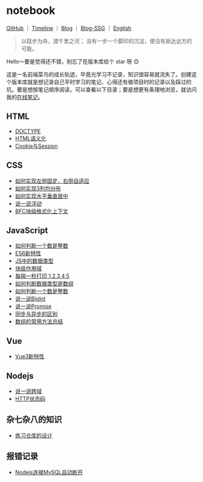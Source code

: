# notebook

<p>
<a href="https://github.com/lining-lo">GitHub</a>
<span>｜</span>
<a href="#">Timeline</a>
<span>｜</span>
<a href="#/">Blog</a>
<span>｜</span>
<a href="#">Blog-SSG</a>
<span>｜</span>
<a href="#">English</a>
</p>

> 以跬步为舟，渡千里之河；
> 没有一步一个脚印的沉淀，便没有抵达远方的可能。  
 
Hello～要是觉得还不错，别忘了在版本库给个 star 呀 😊​

这是一名前端菜鸟的成长轨迹，毕竟光学习不记录，知识很容易就流失了。创建这个版本库就是想记录自己平时学习的笔记、心得还有做项目时的记录以及踩过的坑。要是想按笔记顺序阅读，可以查看以下目录；要是想更有条理地浏览，就访问我的[在线笔记](https://lining-lo.github.io/#/)。

## HTML
- [DOCTYPE](https://github.com/lining-lo/lining-lo.github.io/blob/master/Html/DOCTYPE.md)
- [HTML语义化](https://github.com/lining-lo/lining-lo.github.io/blob/master/Html/HTML%E8%AF%AD%E4%B9%89%E5%8C%96.md)
- [Cookie与Session](https://github.com/lining-lo/lining-lo.github.io/blob/master/Html/Cookie%E4%B8%8ESession.md)

## CSS
- [如何实现左侧固定，右侧自适应](https://github.com/lining-lo/lining-lo.github.io/blob/master/Css/%E5%A6%82%E4%BD%95%E5%AE%9E%E7%8E%B0%E5%B7%A6%E4%BE%A7%E5%9B%BA%E5%AE%9A%EF%BC%8C%E5%8F%B3%E4%BE%A7%E8%87%AA%E9%80%82%E5%BA%94.md)
- [如何实现3列均分布](https://github.com/lining-lo/lining-lo.github.io/blob/master/Css/%E5%A6%82%E4%BD%95%E5%AE%9E%E7%8E%B03%E5%88%97%E5%9D%87%E5%88%86%E5%B8%83.md)
- [如何实现水平垂直居中](https://github.com/lining-lo/lining-lo.github.io/blob/master/Css/%E5%A6%82%E4%BD%95%E5%AE%9E%E7%8E%B0%E6%B0%B4%E5%B9%B3%E5%9E%82%E7%9B%B4%E5%B1%85%E4%B8%AD.md)
- [说一说浮动](https://github.com/lining-lo/lining-lo.github.io/blob/master/Css/%E8%AF%B4%E4%B8%80%E8%AF%B4%E6%B5%AE%E5%8A%A8.md)
- [BFC块级格式化上下文](https://github.com/lining-lo/lining-lo.github.io/blob/master/Css/BFC%E5%9D%97%E7%BA%A7%E6%A0%BC%E5%BC%8F%E5%8C%96%E4%B8%8A%E4%B8%8B%E6%96%87.md)

## JavaScript
- [如何判断一个数是整数](https://github.com/lining-lo/lining-lo.github.io/blob/master/JavaScript/%E5%A6%82%E4%BD%95%E5%88%A4%E6%96%AD%E4%B8%80%E4%B8%AA%E6%95%B0%E6%98%AF%E6%95%B4%E6%95%B0.md)
- [ES6新特性](https://github.com/lining-lo/lining-lo.github.io/blob/master/JavaScript/ES6%E6%96%B0%E7%89%B9%E6%80%A7.md)
- [JS中的数据类型](https://github.com/lining-lo/lining-lo.github.io/blob/master/JavaScript/JS%E4%B8%AD%E7%9A%84%E6%95%B0%E6%8D%AE%E7%B1%BB%E5%9E%8B.md)
- [块级作用域](https://github.com/lining-lo/lining-lo.github.io/blob/master/JavaScript/%E5%9D%97%E7%BA%A7%E4%BD%9C%E7%94%A8%E5%9F%9F.md)
- [每隔一秒打印 1,2,3,4,5](https://github.com/lining-lo/lining-lo.github.io/blob/master/JavaScript/%E6%AF%8F%E9%9A%94%E4%B8%80%E7%A7%92%E6%89%93%E5%8D%B0%201%2C2%2C3%2C4%2C5.md)
- [如何判断数据类型是数组](https://github.com/lining-lo/notebook/blob/master/JavaScript/%E5%A6%82%E4%BD%95%E5%88%A4%E6%96%AD%E6%95%B0%E6%8D%AE%E7%B1%BB%E5%9E%8B%E6%98%AF%E6%95%B0%E7%BB%84.md)
- [如何判断一个数是整数](https://github.com/lining-lo/lining-lo.github.io/blob/master/JavaScript/%E5%A6%82%E4%BD%95%E5%88%A4%E6%96%AD%E6%95%B0%E6%8D%AE%E7%B1%BB%E5%9E%8B%E6%98%AF%E6%95%B0%E7%BB%84.md)
- [说一说BigInt](https://github.com/lining-lo/lining-lo.github.io/blob/master/JavaScript/%E8%AF%B4%E4%B8%80%E8%AF%B4BigInt.md)
- [说一说Promise](https://github.com/lining-lo/lining-lo.github.io/blob/master/JavaScript/%E8%AF%B4%E4%B8%80%E8%AF%B4Promise.md)
- [同步与异步的区别](https://github.com/lining-lo/lining-lo.github.io/blob/master/JavaScript/%E5%90%8C%E6%AD%A5%E4%B8%8E%E5%BC%82%E6%AD%A5%E7%9A%84%E5%8C%BA%E5%88%AB.md)
- [数组的常用方法总结](https://github.com/lining-lo/lining-lo.github.io/blob/master/JavaScript/%E6%95%B0%E7%BB%84%E7%9A%84%E5%B8%B8%E7%94%A8%E6%96%B9%E6%B3%95%E6%80%BB%E7%BB%93.md)

## Vue
- [Vue3新特性](https://github.com/lining-lo/lining-lo.github.io/blob/master/Vue/Vue3%E6%96%B0%E7%89%B9%E6%80%A7.md)

## Nodejs
- [说一说跨域](https://github.com/lining-lo/lining-lo.github.io/blob/master/Nodejs/%E8%AF%B4%E4%B8%80%E8%AF%B4%E8%B7%A8%E5%9F%9F.md)
- [HTTP状态码](https://github.com/lining-lo/lining-lo.github.io/blob/master/Nodejs/HTTP%E7%8A%B6%E6%80%81%E7%A0%81.md)

## 杂七杂八的知识
- [练习仓库的设计](https://github.com/lining-lo/lining-lo.github.io/blob/master/%E6%9D%82%E4%B8%83%E6%9D%82%E5%85%AB%E7%9A%84%E7%9F%A5%E8%AF%86/%E7%BB%83%E4%B9%A0%E4%BB%93%E5%BA%93%E8%AE%BE%E8%AE%A1.md)

## 报错记录
- [Nodejs连接MySQL自动断开](https://github.com/lining-lo/lining-lo.github.io/blob/master/%E6%8A%A5%E9%94%99%E8%AE%B0%E5%BD%95/Nodejs%E8%BF%9E%E6%8E%A5MySQL%E8%87%AA%E5%8A%A8%E6%96%AD%E5%BC%80.md)